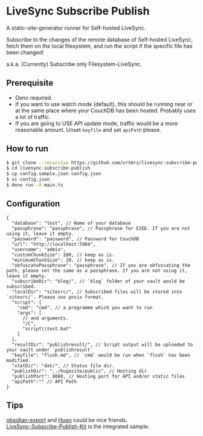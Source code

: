 # LiveSync Subscribe Publish

A static-site-generator runner for Self-hosted LiveSync.

Subscribe to the changes of the remote database of Self-hosted LiveSync, fetch them on the local filesystem, and run the script if the specific file has been changed!

a.k.a. (Currently) Subscribe only Filesystem-LiveSync.

## Prerequisite

- Deno required.
- If you want to use watch mode (default), this should be running near or at the same place where your CouchDB has been hosted.
  Probably uses a lot of traffic.
- If you are going to USE API update mode, traffic would be a more reasonable amount.
  Unset `keyfile` and set `apiPath` please.

## How to run

```sh
$ git clone --recursive https://github.com/vrtmrz/livesync-subscribe-publish
$ cd livesync-subscribe-publish
$ cp config.sample.json config.json
$ vi config.json
$ deno run -A main.ts
```

## Configuration

```jsonc
{
  "database": "test", // Name of your database
  "passphrase": "passphrase", // Passphrase for E2EE. If you are not using it, leave it empty.
  "password": "password", // Password for CouchDB
  "url": "http://localhost:5984",
  "username": "admin",
  "customChunkSize": 100, // keep as is.
  "minimumChunkSize": 20, // keep as is.
  "obfuscatePassphrase": "passphrase", // If you are obfuscating the path, please set the same as a passphrase. If you are not using it, leave it empty.
  "subscribeDir": "blog/", // `blog` folder of your vault would be subscribed.
  "localDir": "sitesrc/", // Subscribed files will be stored into `sitesrc/`. Please use posix format.
  "script": {
    "cmd": "cmd", // a programme which you want to run
    "args": [
      // and arguments.
      "/C",
      "script\\test.bat"
    ]
  },
  "resultDir": "publishresult/", // Script output will be uploaded to your vault under `publishresult`
  "keyfile": "flush.md", // `cmd` would be run when `flush` has been modified.
  "statDir": "dat/", // Status file dir.
  "publishDir": "../hugosite/public", // Hosting dir
  "publishPort": 8080, // Hosting port for API and/or static files
  "apiPath":"" // API Path
}
```


## Tips
[obsidian-export](https://github.com/zoni/obsidian-export) and [Hugo](https://gohugo.io/) could be nice friends.  
[LiveSync-Subscribe-Publish-Kit](https://github.com/vrtmrz/livesync-subscribe-publish-kit) is the integrated sample.